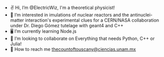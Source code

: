 - ✌️ Hi, I’m @ElectricWiz, I'm a theoretical physicist!
- 🧲 I’m interested in imulations of nuclear reactors and the antinuclei-matter interaction's experimental clues for a CERN/NASA collaboration under Dr. Diego Gómez tutelage with geant4 and C++
- 🖥️ I’m currently learning Node.js
- 💞️ I’m looking to collaborate on Everything that needs Python, C++ or Julia!
- 📧 How to reach me thecountoftouscany@ciencias.unam.mx

<!---
ElectricWiz/ElectricWiz is a ✨ special ✨ repository because its `README.md` (this file) appears on your GitHub profile.
You can click the Preview link to take a look at your changes.
--->
